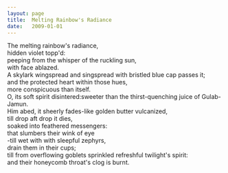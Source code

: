 ```yaml
---
layout: page
title:  Melting Rainbow's Radiance
date:   2009-01-01
---
```


The melting rainbow's radiance,  
hidden violet topp'd:  
peeping from the whisper of the ruckling sun,  
with face ablazed.  
A skylark wingspread and singspread with bristled blue cap passes it;  
and the protected heart within those hues,  
more conspicuous than itself.  
O, its soft spirit disintered:sweeter than the thirst-quenching juice of Gulab-Jamun.  
Him abed, it sheerly fades-like golden butter vulcanized,  
till drop aft drop it dies,  
soaked into feathered messengers:  
that slumbers their wink of eye  
-till wet with with sleepful zephyrs,  
drain them in their cups;  
till from overflowing goblets sprinkled refreshful twilight's spirit:  
and their honeycomb throat's clog is burnt.